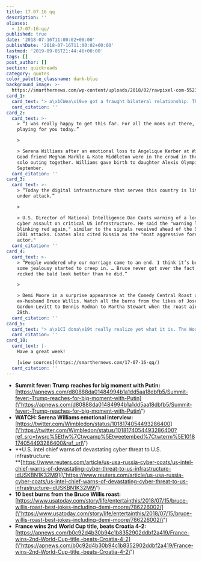 ```yaml
---
title: 17.07.16 qq
description: ''
aliases:
  - 17-07-16-qq/
published: true
date: '2018-07-16T11:00:02+00:00'
publishDate: '2018-07-16T11:00:02+00:00'
lastmod: '2019-09-05T21:44:46+00:00'
tags: []
post_author: []
section: quickreads
category: quotes
color_palette_classname: dark-blue
background_image: >-
  https://smarthernews.com/wp-content/uploads/2018/02/rawpixel-com-552390-360x360.jpg
card_1:
  card_text: "> a\x1CWea\x19ve got a fraught bilateral relationship. The collective blood pressure between the U.S. & Russia is off-the-charts high so ita\x19s a good thing these presidents are getting together.a\x1D\n> \n> Trumpa\x19s ambassador to Russia, Jon Huntsman, on the meeting of Putin & Trump Monday in Helsinki, Finland. It is the first official Russian-U.S. presidential summit since 2010."
  card_citation: ''
card_2:
  card_text: >-
    > “I was really happy to get this far. For all the moms out there, I was
    playing for you today.”

    > 

    > Serena Williams after an emotional loss to Angelique Kerber at Wimbledon.
    Good friend Meghan Markle & Kate Middleton were in the crowd in their first
    solo outing together. Williams gave birth to daughter Alexis Olympia in
    September.
  card_citation: ''
card_3:
  card_text: >-
    > “Today the digital infrastructure that serves this country is literally
    under attack.”

    > 

    > U.S. Director of National Intelligence Dan Coats warning of a looming
    cyber assault on critical US infrastructure. He said the "warning lights are
    blinking red again," similar to the signals received ahead of the Sept. 11,
    2001 attacks. Coates also cited Russia as the "most aggressive foreign
    actor."
  card_citation: ''
card_4:
  card_text: >-
    > “People wondered why our marriage came to an end. I think it’s because
    some jealousy started to creep in. … Bruce never got over the fact that I
    rocked the bald look better than he did.”

    > 

    > Demi Moore in a surprise appearance at the Comedy Central Roast of
    ex-husband Bruce Willis. Watch all the burns from the likes of Joseph
    Gordon-Levitt to Dennis Rodman to Martha Stewart when the roast airs July
    29th.
  card_citation: ''
card_5:
  card_text: "> a\x1CI dona\x19t really realize yet what it is. The World Cup, ita\x19s a lot. Ia\x19m very proud of this team.a\x1D\n> \n> France's forward Antoine Griezmann on the team's 4-2 World Cup win over Croatia in Moscow on Sunday. France's only other World Cup win was 20 years ago."
  card_citation: ''
card_10:
  card_text: |-
    Have a great week!

    [view sources](https://smarthernews.com/17-07-16-qq/)
  card_citation: ''
---
```

*   **Summit fever: Trump reaches for big moment with Putin:**  
    [https://apnews.com/d80888da01484994b1a1dd5aa18dbfb5/Summit-fever:-Trump-reaches-for-big-moment-with-Putin](\"https://apnews.com/d80888da01484994b1a1dd5aa18dbfb5/Summit-fever:-Trump-reaches-for-big-moment-with-Putin\")
*   **WATCH: Serena Williams emotional interview:**  
    [https://twitter.com/Wimbledon/status/1018174054493286400](\"https://twitter.com/Wimbledon/status/1018174054493286400?ref_src=twsrc%5Etfw%7Ctwcamp%5Etweetembed%7Ctwterm%5E1018174054493286400&ref_url\")
*   **U.S. intel chief warns of devastating cyber threat to U.S. infrastructure:  
    **[https://www.reuters.com/article/us-usa-russia-cyber-coats/us-intel-chief-warns-of-devastating-cyber-threat-to-us-infrastructure-idUSKBN1K32M9](\"https://www.reuters.com/article/us-usa-russia-cyber-coats/us-intel-chief-warns-of-devastating-cyber-threat-to-us-infrastructure-idUSKBN1K32M9\")
*   **10 best burns from the Bruce Willis roast:**  
    [https://www.usatoday.com/story/life/entertainthis/2018/07/15/bruce-willis-roast-best-jokes-including-demi-moore/786226002/](\"https://www.usatoday.com/story/life/entertainthis/2018/07/15/bruce-willis-roast-best-jokes-including-demi-moore/786226002/\")
*   **France wins 2nd World Cup title, beats Croatia 4-2:**  
    [https://apnews.com/b0c92d4b30b94c1b8352902ddbf2a419/France-wins-2nd-World-Cup-title,-beats-Croatia-4-2](\"https://apnews.com/b0c92d4b30b94c1b8352902ddbf2a419/France-wins-2nd-World-Cup-title,-beats-Croatia-4-2\")